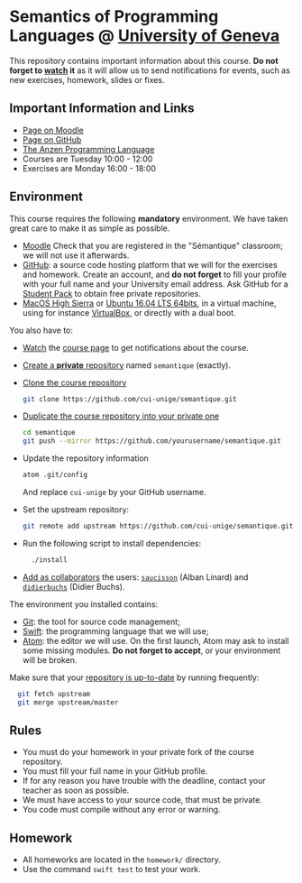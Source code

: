 # Semantics of Programming Languages @ [University of Geneva](http://www.unige.ch)

This repository contains important information about this course.
**Do not forget to [watch](https://github.com/cui-unige/semantique/subscription) it**
as it will allow us to send notifications for events,
such as new exercises, homework, slides or fixes.

## Important Information and Links

* [Page on Moodle](https://moodle.unige.ch/course/view.php?id=182)
* [Page on GitHub](https://github.com/cui-unige/semantique)
* [The Anzen Programming Language](https://github.com/kyouko-taiga/anzen)
* Courses are Tuesday 10:00 - 12:00
* Exercises are Monday 16:00 - 18:00

## Environment

This course requires the following **mandatory** environment.
We have taken great care to make it as simple as possible.

* [Moodle](https://moodle.unige.ch)
  Check that you are registered in the "Sémantique" classroom;
  we will not use it afterwards.
* [GitHub](https://github.com): a source code hosting platform
  that we will for the exercises and homework.
  Create an account, and **do not forget** to fill your profile with your full name
  and your University email address.
  Ask GitHub for a [Student Pack](https://education.github.com/pack) to obtain
  free private repositories.
* [MacOS High Sierra](https://www.apple.com/macos/high-sierra/)
  or [Ubuntu 16.04 LTS 64bits](https://www.ubuntu.com/download/desktop),
  in a virtual machine, using for instance [VirtualBox](http://virtualbox.org),
  or directly with a dual boot.

You also have to:
* [Watch](https://github.com/cui-unige/semantique/subscription)
  the [course page](https://github.com/cui-unige/semantique)
  to get notifications about the course.
* [Create a **private** repository](https://help.github.com/articles/creating-a-new-repository/)
  named `semantique` (exactly).
* [Clone the course repository](https://help.github.com/articles/cloning-a-repository/)

  ```sh
  git clone https://github.com/cui-unige/semantique.git
  ```

* [Duplicate the course repository into your private one](https://help.github.com/articles/duplicating-a-repository/)

  ```sh
  cd semantique
  git push --mirror https://github.com/yourusername/semantique.git
  ```

* Update the repository information

  ```sh
  atom .git/config
  ```

  And replace `cui-unige` by your GitHub username.
* Set the upstream repository:

  ```sh
  git remote add upstream https://github.com/cui-unige/semantique.git
  ```

* Run the following script to install dependencies:

  ```sh
    ./install
  ```

* [Add as collaborators](https://help.github.com/articles/inviting-collaborators-to-a-personal-repository/)
  the users: [`saucisson`](https://github.com/saucisson) (Alban Linard)
  and [`didierbuchs`](https://github.com/didierbuchs) (Didier Buchs).

The environment you installed contains:
* [Git](https://git-scm.com/docs/gittutorial):
  the tool for source code management;
* [Swift](https://developer.apple.com/swift/):
  the programming language that we will use;
* [Atom](https://atom.io):
  the editor we will use.
  On the first launch, Atom may ask to install some missing modules.
  **Do not forget to accept**, or your environment will be broken.

Make sure that your [repository is up-to-date](https://help.github.com/articles/syncing-a-fork/)
by running frequently:

```sh
  git fetch upstream
  git merge upstream/master
```

## Rules

* You must do your homework in your private fork of the course repository.
* You must fill your full name in your GitHub profile.
* If for any reason you have trouble with the deadline,
  contact your teacher as soon as possible.
* We must have access to your source code, that must be private.
* You code must compile without any error or warning.

## Homework

* All homeworks are located in the `homework/` directory.
* Use the command `swift test` to test your work.
